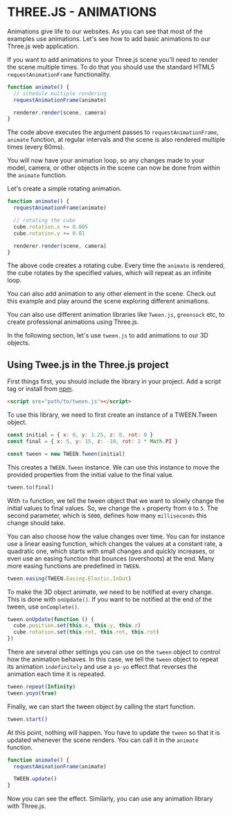 # THREE.JS - ANIMATIONS

Animations give life to our websites. As you can see that most of the examples use animations. Let's see how to add basic animations to our Three.js web application.

If you want to add animations to your Three.js scene you'll need to render the scene multiple times. To do that you should use the standard HTML5 `requestAnimationFrame` functionality.

```js
function animate() {
  // schedule multiple rendering
  requestAnimationFrame(animate)

  renderer.render(scene, camera)
}
```

The code above executes the argument passes to `requestAnimationFrame`, `animate` function, at regular intervals and the scene is also rendered multiple times (every 60ms).

You will now have your animation loop, so any changes made to your model, camera, or other objects in the scene can now be done from within the `animate` function.

Let's create a simple rotating animation.

```js
function animate() {
  requestAnimationFrame(animate)

  // rotating the cube
  cube.rotation.x += 0.005
  cube.rotation.y += 0.01

  renderer.render(scene, camera)
}
```

The above code creates a rotating cube. Every time the `animate` is rendered, the cube rotates by the specified values, which will repeat as an infinite loop.

You can also add animation to any other element in the scene. Check out this example and play around the scene exploring different animations.

You can also use different animation libraries like `Tween.js`, `greensock` etc, to create professional animations using Three.js.

In the following section, let's use `tween.js` to add animations to our 3D objects.

## Using Twee.js in the Three.js project

First things first, you should include the library in your project. Add a script tag or install from [npm](https://www.npmjs.com/package/@tweenjs/tween.js).

```html
<script src="path/to/tween.js"></script>
```

To use this library, we need to first create an instance of a TWEEN.Tween object.

```js
const initial = { x: 0, y: 1.25, z: 0, rot: 0 }
const final = { x: 5, y: 15, z: -10, rot: 2 * Math.PI }

const tween = new TWEEN.Tween(initial)
```

This creates a `TWEEN.Tween` instance. We can use this instance to move the provided properties from the initial value to the final value.

```js
tween.to(final)
```

With `to` function, we tell the tween object that we want to slowly change the initial values to final values. So, we change the `x` property from `0` to `5`. The second parameter, which is `5000`, defines how many `milliseconds` this change should take.

You can also choose how the value changes over time. You can for instance use a linear easing function, which changes the values at a constant rate, a quadratic one, which starts with small changes and quickly increases, or even use an easing function that bounces (overshoots) at the end. Many more easing functions are predefined in `TWEEN`.

```js
tween.easing(TWEEN.Easing.Elastic.InOut)
```

To make the 3D object animate, we need to be notified at every change. This is done with `onUpdate()`. If you want to be notified at the end of the tween, use `onComplete()`.

```js
tween.onUpdate(function () {
  cube.position.set(this.x, this.y, this.z)
  cube.rotation.set(this.rot, this.rot, this.rot)
})
```

There are several other settings you can use on the `tween` object to control how the animation behaves. In this case, we tell the `tween` object to repeat its animation `indefinitely` and use a `yo-yo` effect that reverses the animation each time it is repeated.

```js
tween.repeat(Infinity)
tween.yoyo(true)
```

Finally, we can start the tween object by calling the start function.

```js
tween.start()
```

At this point, nothing will happen. You have to update the `tween` so that it is updated whenever the scene renders. You can call it in the `animate` function.

```js
function animate() {
  requestAminationFrame(animate)

  TWEEN.update()
}
```

Now you can see the effect. Similarly, you can use any animation library with Three.js.

